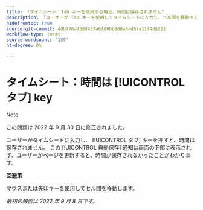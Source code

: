 ```yaml
---
title: 「タイムシート：Tab キーを使用する場合、時間は保存されません"
description: 「ユーザーが Tab キーを使用してタイムシートに入力し、セル間を移動する場合、時間は保存されません。 自動保存通知は画面の下部には表示されません。また、ユーザーがページを更新すると、時間が保存されなかったことを確認できます。
hidefromtoc: true
source-git-commit: 4db776a758d437a6f08bb088a5ad8fa11f4d8211
workflow-type: tm+mt
source-wordcount: '139'
ht-degree: 0%

---
```



# タイムシート：時間は [!UICONTROL タブ] key

>[!NOTE]
>
>この問題は 2022 年 9 月 30 日に修正されました。

ユーザーがタイムシートに入力し、 [!UICONTROL タブ] キーを押すと、時間は保存されません。 この [!UICONTROL 自動保存] 通知は画面の下部に表示されず、ユーザーがページを更新すると、時間が保存されなかったことがわかります。

**回避策**

マウスまたは矢印キーを使用してセル間を移動します。

_最初の報告は 2022 年 9 月 8 日です。_

